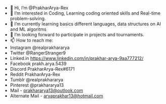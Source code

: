 - 👋 Hi, I’m @PrakharArya-Rex
- 👀 I’m interested in Coding, Learning coding oriented skills and Real-time problem-solving.
- 🌱 I’m currently learning basics different languages, data structures on AI and ML algoritms
- 💞️ I’m looking forward to participate in projects and tournaments.
- 📫 How to reach me:
- Instagram @realprakhararya
- Twitter @RangerStranger9
- Linked.in https://www.linkedin.com/in/prakhar-arya-9aa777212/
- Facebook prakh.arya.5439
- Discord PrakharArya-Rex#6171
- Reddit PrakharArya-Rex
- Tumblr @realprakhararya
- Pinterest @prakhararya13
- Mail - prakhararya13@outlook.com
- Alternate Mail - aryaprakhar13@hotmail.com

<!---
PrakharArya-Rex/PrakharArya-Rex is a ✨ special ✨ repository because its `README.md` (this file) appears on your GitHub profile.
You can click the Preview link to take a look at your changes.
--->
